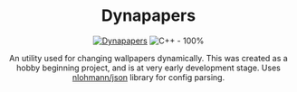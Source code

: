 <div align="center">

# Dynapapers

[![Dynapapers](https://github.com/SteveIsGlitched/dynapapers/actions/workflows/c-cpp.yml/badge.svg)](https://github.com/SteveIsGlitched/dynapapers/actions/workflows/c-cpp.yml) 
![C++ - 100%](https://img.shields.io/static/v1?label=C%2B%2B&message=100%&color=blue)

An utility used for changing wallpapers dynamically. This was created as a hobby beginning project, and is at very early development stage. Uses [nlohmann/json](https://github.com/nlohmann/json) library for config parsing.


</div>
